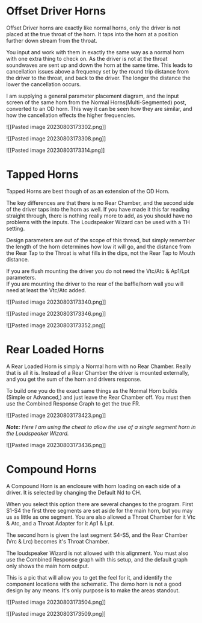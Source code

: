 # Offset Driver Horns

Offset Driver horns are exactly like normal horns, only the driver is not placed at the true throat of the horn. It taps into the horn at a position further down stream from the throat.  
  
You input and work with them in exactly the same way as a normal horn with one extra thing to check on. As the driver is not at the throat soundwaves are sent up and down the horn at the same time. This leads to cancellation issues above a frequency set by the round trip distance from the driver to the throat, and back to the driver. The longer the distance the lower the cancellation occurs.  
  
I am supplying a general parameter placement diagram, and the input screen of the same horn from the Normal Horns(Multi-Segmented) post, converted to an OD horn. This way it can be seen how they are similar, and how the cancellation effects the higher frequencies.

![[Pasted image 20230803173302.png]]

![[Pasted image 20230803173308.png]]

![[Pasted image 20230803173314.png]]


# Tapped Horns

Tapped Horns are best though of as an extension of the OD Horn.  
  
The key differences are that there is no Rear Chamber, and the second side of the driver taps into the horn as well. If you have made it this far reading straight through, there is nothing really more to add, as you should have no problems with the inputs. The Loudspeaker Wizard can be used with a TH setting.  
  
Design parameters are out of the scope of this thread, but simply remember the length of the horn determines how low it will go, and the distance from the Rear Tap to the Throat is what fills in the dips, not the Rear Tap to Mouth distance. ![;)](data:image/gif;base64,R0lGODlhAQABAIAAAAAAAP///yH5BAEAAAAALAAAAAABAAEAAAIBRAA7 "Wink    ;)")  
  
If you are flush mounting the driver you do not need the Vtc/Atc & Ap1/Lpt parameters.  
If you are mounting the driver to the rear of the baffle/horn wall you will need at least the Vtc/Atc added.

![[Pasted image 20230803173340.png]]

![[Pasted image 20230803173346.png]]

![[Pasted image 20230803173352.png]]


# Rear Loaded Horns

A Rear Loaded Horn is simply a Normal horn with no Rear Chamber. Really that is all it is. Instead of a Rear Chamber the driver is mounted externally, and you get the sum of the horn and drivers response.  
  
To build one you do the exact same things as the Normal Horn builds (Simple or Advanced,) and just leave the Rear Chamber off. You must then use the Combined Response Graph to get the true FR.

![[Pasted image 20230803173423.png]]

_**Note:** Here I am using the cheat to allow the use of a single segment horn in the Loudspeaker Wizard._

![[Pasted image 20230803173436.png]]


# Compound Horns

A Compound Horn is an enclosure with horn loading on each side of a driver. It is selected by changing the Default Nd to CH.  
  
When you select this option there are several changes to the program. First S1-S4 the first three segments are set aside for the main horn, but you may us as little as one segment. You are also allowed a Throat Chamber for it Vtc & Atc, and a Throat Adapter for it Ap1 & Lpt.  
  
The second horn is given the last segment S4-S5, and the Rear Chamber (Vrc & Lrc) becomes it's Throat Chamber.  
  
The loudspeaker Wizard is not allowed with this alignment. You must also use the Combined Response graph with this setup, and the default graph only shows the main horn output.  
  
This is a pic that will allow you to get the feel for it, and identify the component locations with the schematic. The demo horn is not a good design by any means. It's only purpose is to make the areas standout.

![[Pasted image 20230803173504.png]]

![[Pasted image 20230803173509.png]]

